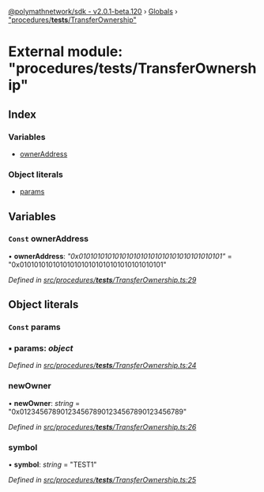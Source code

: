 [@polymathnetwork/sdk - v2.0.1-beta.120](../README.md) › [Globals](../globals.md) › ["procedures/**tests**/TransferOwnership"](_procedures___tests___transferownership_.md)

# External module: "procedures/**tests**/TransferOwnership"

## Index

### Variables

- [ownerAddress](_procedures___tests___transferownership_.md#const-owneraddress)

### Object literals

- [params](_procedures___tests___transferownership_.md#const-params)

## Variables

### `Const` ownerAddress

• **ownerAddress**: _"0x0101010101010101010101010101010101010101"_ = "0x0101010101010101010101010101010101010101"

_Defined in [src/procedures/**tests**/TransferOwnership.ts:29](https://github.com/PolymathNetwork/polymath-sdk/blob/1da5bc5/src/procedures/__tests__/TransferOwnership.ts#L29)_

## Object literals

### `Const` params

### ▪ **params**: _object_

_Defined in [src/procedures/**tests**/TransferOwnership.ts:24](https://github.com/PolymathNetwork/polymath-sdk/blob/1da5bc5/src/procedures/__tests__/TransferOwnership.ts#L24)_

### newOwner

• **newOwner**: _string_ = "0x0123456789012345678901234567890123456789"

_Defined in [src/procedures/**tests**/TransferOwnership.ts:26](https://github.com/PolymathNetwork/polymath-sdk/blob/1da5bc5/src/procedures/__tests__/TransferOwnership.ts#L26)_

### symbol

• **symbol**: _string_ = "TEST1"

_Defined in [src/procedures/**tests**/TransferOwnership.ts:25](https://github.com/PolymathNetwork/polymath-sdk/blob/1da5bc5/src/procedures/__tests__/TransferOwnership.ts#L25)_
